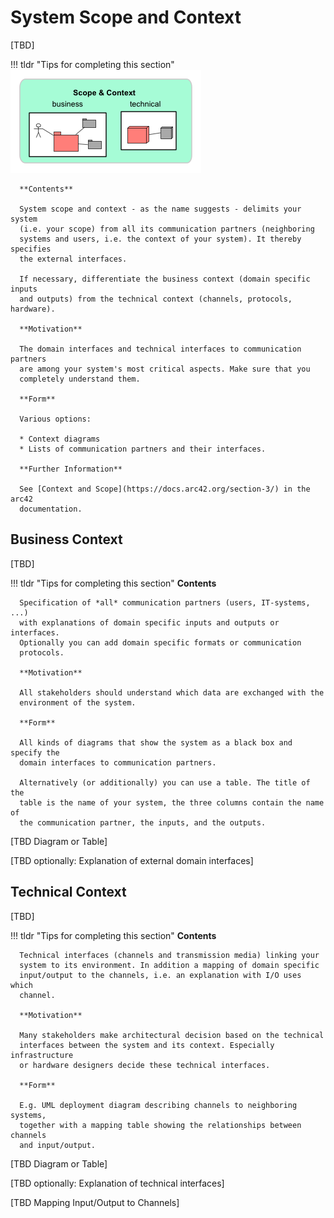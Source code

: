 # System Scope and Context

[TBD]

!!! tldr "Tips for completing this section"
      ![img](images/03-context-overview.png)

      **Contents**

      System scope and context - as the name suggests - delimits your system
      (i.e. your scope) from all its communication partners (neighboring
      systems and users, i.e. the context of your system). It thereby specifies
      the external interfaces.

      If necessary, differentiate the business context (domain specific inputs
      and outputs) from the technical context (channels, protocols, hardware).

      **Motivation**

      The domain interfaces and technical interfaces to communication partners
      are among your system's most critical aspects. Make sure that you
      completely understand them.

      **Form**

      Various options:

      * Context diagrams
      * Lists of communication partners and their interfaces.

      **Further Information**

      See [Context and Scope](https://docs.arc42.org/section-3/) in the arc42
      documentation.

## Business Context

[TBD]

!!! tldr "Tips for completing this section"
      **Contents**

      Specification of *all* communication partners (users, IT-systems, ...)
      with explanations of domain specific inputs and outputs or interfaces.
      Optionally you can add domain specific formats or communication
      protocols.

      **Motivation**

      All stakeholders should understand which data are exchanged with the
      environment of the system.

      **Form**

      All kinds of diagrams that show the system as a black box and specify the
      domain interfaces to communication partners.

      Alternatively (or additionally) you can use a table. The title of the
      table is the name of your system, the three columns contain the name of
      the communication partner, the inputs, and the outputs.

[TBD Diagram or Table]

[TBD optionally: Explanation of external domain interfaces]

## Technical Context

[TBD]

!!! tldr "Tips for completing this section"
      **Contents**

      Technical interfaces (channels and transmission media) linking your
      system to its environment. In addition a mapping of domain specific
      input/output to the channels, i.e. an explanation with I/O uses which
      channel.

      **Motivation**

      Many stakeholders make architectural decision based on the technical
      interfaces between the system and its context. Especially infrastructure
      or hardware designers decide these technical interfaces.

      **Form**

      E.g. UML deployment diagram describing channels to neighboring systems,
      together with a mapping table showing the relationships between channels
      and input/output.

[TBD Diagram or Table]

[TBD optionally: Explanation of technical interfaces]

[TBD Mapping Input/Output to Channels]
